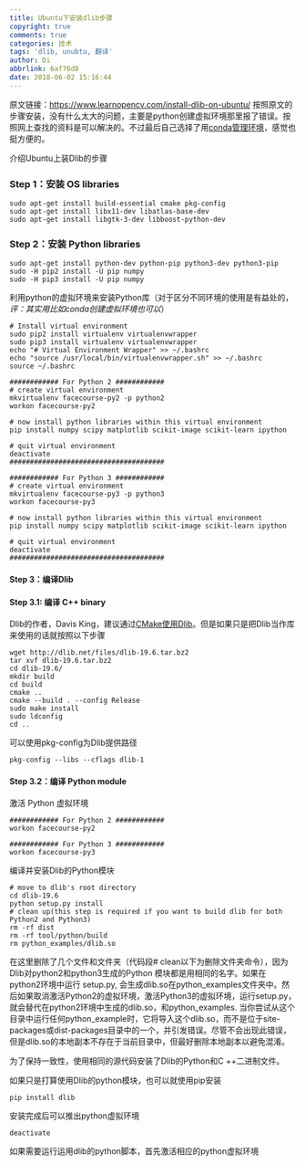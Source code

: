 ```yaml
---
title: Ubuntu下安装dlib步骤
copyright: true
comments: true
categories: 技术
tags: 'dlib, unubtu, 翻译'
author: Di
abbrlink: 6af76d8
date: 2018-06-02 15:16:44
---
```


原文链接：https://www.learnopencv.com/install-dlib-on-ubuntu/
按照原文的步骤安装，没有什么太大的问题，主要是python创建虚拟环境那里报了错误。按照网上查找的资料是可以解决的。不过最后自己选择了用[conda管理环境][1]，感觉也挺方便的。

介绍Ubuntu上装Dlib的步骤

### Step 1：安装 OS libraries


``` python?linenums
sudo apt-get install build-essential cmake pkg-config
sudo apt-get install libx11-dev libatlas-base-dev
sudo apt-get install libgtk-3-dev libboost-python-dev
```

### Step 2：安装 Python libraries


``` python?linenums
sudo apt-get install python-dev python-pip python3-dev python3-pip
sudo -H pip2 install -U pip numpy
sudo -H pip3 install -U pip numpy
```

利用python的虚拟环境来安装Python库（对于区分不同环境的使用是有益处的，*评：其实用比如conda创建虚拟环境也可以*）


``` python?linenums
# Install virtual environment
sudo pip2 install virtualenv virtualenvwrapper
sudo pip3 install virtualenv virtualenvwrapper
echo "# Virtual Environment Wrapper" >> ~/.bashrc
echo "source /usr/local/bin/virtualenvwrapper.sh" >> ~/.bashrc
source ~/.bashrc
  
############ For Python 2 ############
# create virtual environment
mkvirtualenv facecourse-py2 -p python2
workon facecourse-py2
  
# now install python libraries within this virtual environment
pip install numpy scipy matplotlib scikit-image scikit-learn ipython
  
# quit virtual environment
deactivate
######################################
  
############ For Python 3 ############
# create virtual environment
mkvirtualenv facecourse-py3 -p python3
workon facecourse-py3
  
# now install python libraries within this virtual environment
pip install numpy scipy matplotlib scikit-image scikit-learn ipython
  
# quit virtual environment
deactivate
######################################
```


#### Step 3：编译Dlib


#### Step 3.1:  编译 C++ binary


Dlib的作者，Davis King，建议通过[CMake使用Dlib][2]。但是如果只是把Dlib当作库来使用的话就按照以下步骤


``` python?linenums
wget http://dlib.net/files/dlib-19.6.tar.bz2
tar xvf dlib-19.6.tar.bz2
cd dlib-19.6/
mkdir build
cd build
cmake ..
cmake --build . --config Release
sudo make install
sudo ldconfig
cd ..
```

可以使用pkg-config为Dlib提供路径


``` python?linenums
pkg-config --libs --cflags dlib-1
```


#### Step 3.2：编译 Python module


激活 Python 虚拟环境


``` python?linenums
############ For Python 2 ############
workon facecourse-py2
 
############ For Python 3 ############
workon facecourse-py3
```


编译并安装Dlib的Python模块


``` python?linenums
# move to dlib's root directory
cd dlib-19.6
python setup.py install
# clean up(this step is required if you want to build dlib for both Python2 and Python3)
rm -rf dist
rm -rf tool/python/build
rm python_examples/dlib.so
```


在这里删除了几个文件和文件夹（代码段# clean以下为删除文件夹命令），因为Dlib对python2和python3生成的Python 模块都是用相同的名字。如果在python2环境中运行 setup.py, 会生成dlib.so在python_examples文件夹中。然后如果取消激活Python2的虚拟环境，激活Python3的虚拟环境，运行setup.py，就会替代在python2环境中生成的dlib.so，和python_examples.
当你尝试从这个目录中运行任何python_example时，它将导入这个dlib.so，而不是位于site-packages或dist-packages目录中的一个，并引发错误。尽管不会出现此错误，但是dlib.so的本地副本不存在于当前目录中，但最好删除本地副本以避免混淆。


为了保持一致性，使用相同的源代码安装了Dlib的Python和C ++二进制文件。


如果只是打算使用Dlib的python模块，也可以就使用pip安装


``` python?linenums
pip install dlib
```


安装完成后可以推出python虚拟环境


``` python?linenums
deactivate
```


如果需要运行运用dlib的python脚本，首先激活相应的python虚拟环境


  [1]: http://www.xpandi.top/2017/12/30/python23conda/
  [2]: https://stackoverflow.com/questions/33996361/create-a-shared-library-for-dlib/33997825#33997825